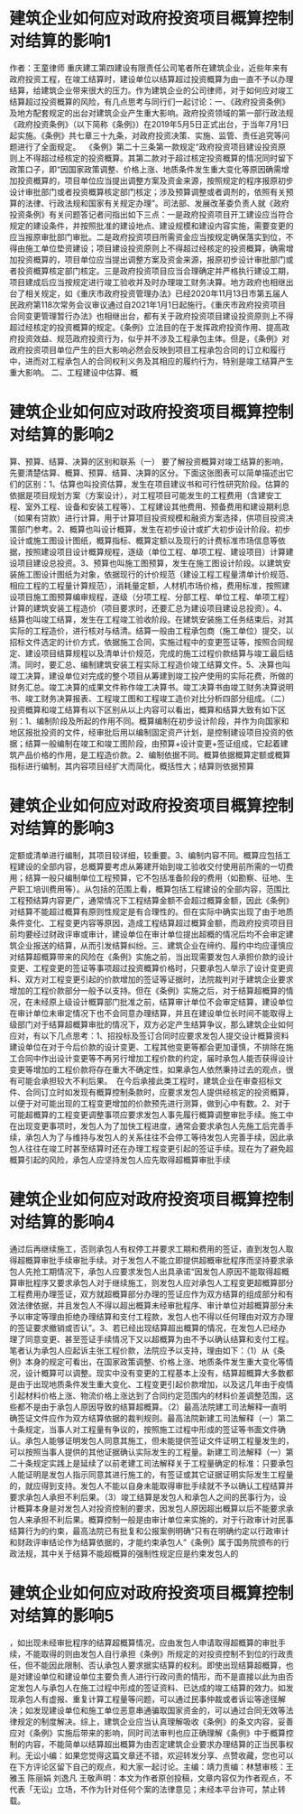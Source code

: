 # 建筑企业如何应对政府投资项目概算控制对结算的影响1

作者：王童律师 重庆建工第四建设有限责任公司笔者所在建筑企业，近些年来有政府投资工程，在竣工结算时，建设单位以结算超过投资概算为由一直不予以办理结算，给建筑企业带来很大的压力。作为建筑企业的公司律师，对于如何应对竣工结算超过投资概算的风险，有几点思考与同行们一起讨论：一、《政府投资条例》及地方配套规定的出台对建筑企业产生重大影响。政府投资领域的第一部行政法规《政府投资条例》（以下简称《条例》）在2019年5月5日正式出台，于当年7月1日起实施。《条例》共七章三十九条，对政府投资决策、实施、监管、责任追究等问题进行了全面规定。  《条例》第二十三条第一款规定“政府投资项目建设投资原则上不得超过经核定的投资概算。其第二款对于超过核定投资概算的情况同时留下政策口子，即“因国家政策调整、价格上涨、地质条件发生重大变化等原因确需增加投资概算的，项目单位应当提出调整方案及资金来源，按照规定的程序报原初步设计审批部门或者投资概算核定部门核定；涉及预算调整或者调剂的，依照有关预算的法律、行政法规和国家有关规定办理”。司法部、发展改革委负责人就《政府投资条例》有关问题答记者问指出如下三点：一是政府投资项目开工建设应当符合规定的建设条件，并按照批准的建设地点、建设规模和建设内容实施，需要变更的应当报原审批部门审批。二是政府投资项目所需资金应当按规定确保落实到位，不得由施工单位垫资建设；项目建设投资原则上不得超过经核定的投资概算，确需增加投资概算的，项目单位应当提出调整方案及资金来源，报原初步设计审批部门或者投资概算核定部门核定。三是政府投资项目应当合理确定并严格执行建设工期，项目建成后应当按规定进行竣工验收并及时办理竣工财务决算。地方政府也相继出台了相关规定，如《重庆市政府投资管理办法》已经2020年11月13日市第五届人民政府第118次常务会议审议通过自2021年1月1日起施行。《重庆市政府投资项目合同变更管理暂行办法》也相继出台，都有关于政府投资项目建设投资原则上不得超过经核定的投资概算的规定。《条例》立法目的在于发挥政府投资作用、提高政府投资效益、规范政府投资行为，似乎并不涉及工程承包主体。但是，《条例》对政府投资项目单位产生的巨大影响必然会反映到项目工程承包合同的订立和履行中，进而对工程承包人的合同权利义务及其相应的履约行为，特别是竣工结算产生重大影响。 二、工程建设中估算、概

# 建筑企业如何应对政府投资项目概算控制对结算的影响2

算、预算、结算、决算的区别和联系（一） 要了解投资概算对竣工结算的影响，先要清楚估算、概算、预算、结算、决算的区分。下面这张图表可以简单描述出它们的区别：1、估算也叫投资估算，发生在项目建议书和可行性研究阶段。估算的依据是项目规划方案（方案设计），对工程项目可能发生的工程费用（含建安工程、室外工程、设备和安装工程等）、工程建设其他费用、预备费用和建设期利息（如果有贷款）进行计算，用于计算项目投资规模和融资方案选择，供项目投资决策部门参考。2、概算也叫设计概算，发生在初步设计或扩大初步设计阶段。初步设计或施工图设计图纸，概算指标、概算定额以及现行的计费标准市场信息等依据，按照建设项目设计概算规程，逐级（单位工程、单项工程、建设项目）计算建设项目建设总投资。3、预算也叫施工图预算，发生在施工图设计阶段。以建筑安装施工图设计图纸为对象，依据现行的计价规范（建设工程工程量清单计价规范、相应工程的工程量计算规范），消耗量定额，人材机市场价格，费用标准，按照建设项目施工图预算编审规程，逐级（分项工程、分部工程、单位工程、单项工程）计算的建筑安装工程造价（项目要求时，还要汇总为建设项目建设总投资）。4、结算也叫竣工结算，发生在工程竣工验收阶段。在建筑安装施工任务结束后，对其实际的工程造价，进行核对与结清。结算一般由工程承包商（施工单位）提交，以招标文件选定的计价方式，依据施工合同，实施过程中的变更签证等，按照合同规定、建设项目结算规程以及清单计价规范，完成的施工过程价款结算与竣工最后结清。同时，要汇总、编制建筑安装工程实际工程造价竣工结算文件。5、决算也叫竣工决算，建设单位对完成的整个项目从筹建到竣工投产使用的实际花费，所做的财务汇总。竣工决算的成果文件称作竣工决算书。竣工决算书由竣工财务决算说明书、竣工财务决算报表、工程竣工图和工程竣工造价对比分析四部分组成。（二）投资概算和竣工结算有以下区别从以上内容可以看出，概算和结算大致有如下区别：1、编制阶段及所起的作用不同。概算编制在初步设计阶段，并作为向国家和地区报批投资的文件，经审批后用以编制固定资产计划，是控制建设项目投资的依据；结算一般编制在竣工和竣工图阶段，由预算+设计变更+签证组成，它起着建筑产品价格的作用，是工程造价款。2、编制依据不同。概算依据概算定额或概算指标进行编制，其内容项目经扩大而简化，概括性大；结算则依据预算

# 建筑企业如何应对政府投资项目概算控制对结算的影响3

定额或清单进行编制，其项目较详细，较重要。3、编制内容不同。概算应包括工程建设的全部内容，总概算要考虑从筹建开始到竣工验收交付使用前所需的一切费用；结算一般只编制单位工程预算，它不包括准备阶段的费用（如勘察、征地、生产职工培训费用等）。从包括的范围上看，概算包括工程建设的全部内容，范围比工程预结算内容更广，通常情况下工程结算金额不会超过概算金额，因此《条例》对结算不能超过概算有原则性规定是有合理性的。但在实际中确实出现了由于地质条件变化、工程变更内容等原因，造成工程结算超过概算金额，而政府投资项目目前均要经过财政评审或审计，建设单位在审计单位提出超概的情况后均不会审定建筑企业报送的结算，从而引发结算纠纷。三、建筑企业在缔约、履约中均应谨慎应对结算超概算带来的风险在《条例》实施之前，当出现需要发包人承担价款的设计变更、工程变更的签证等事项超过投资概算价格时，只要承包人举示了设计变更资料、双方对工程变更引起的价款增加的签证等证据时，法院裁判对于建筑企业要求增加的工程价款部分一般予以支持。但在《条例》实施之后，对于结算超概算的情况，在未经原上级设计概算部门批准之前，结算审计单位不会审定结算，建设单位在审计单位未审定情况下也不会同意办理结算，并且在建设单位长时间不能取得上级部门对于结算超概算审批的情况下，双方必定产生结算争议，那么建筑企业如何应对，有以下几点思考：1、招投标及签订合同时应要求发包人提交设计概算资料建设单位在对于今后价款的设计变更、工程其他变更等都会更加谨慎，不排除在施工合同中作出设计变更等不再另行增加工程价款的约定，届时承包人能否获得设计变更等增加的工程价款将存在重大不确定性，如果承包人依然秉持过去的观点，很有可能会承担较大不利后果。  在今后承接此类工程时，建筑企业在审查招标文件、合同订立时如发现有概算控制条款时，应要求发包人提供经核定的投资概算，以便于对可能出现的工程变更增加的价款预先进行测算，做到心中有数。2、对于可能超概算的工程变更调整事项应要求发包人事先履行概算调整审批手续。施工中在出现变更事项时，发包人为了加快工程进度，通常会要求承包人先施工后完善手续，承包人为了与维持与发包人的关系往往不会停工等待发包人完善手续，因此承包人往往在竣工时甚至结算时还在办理工程变更引起的签证手续。现在为了避免超概算引起的风险，承包人应坚持发包人应先取得超概算审批手续

# 建筑企业如何应对政府投资项目概算控制对结算的影响4

通过后再继续施工，否则承包人有权停工并要求工期和费用的签证，直到发包人取得超概算审批手续审批手续。对于发包人不能立即提供超概审批程序而坚持要求承包人先抢工期情况下，承包人应要求发包人出具承诺“因发包人原因不能取得超概算审批程序又要求承包人对于继续施工，则发包人应对承包人工程变更超概算部分工程费用办理签证，双方就超概算部分办理的签证应作为双方结算的组成部分和有效法律依据，并且发包人不得以超出概算未经审批程序、审计单位对超概算部分未予以审定等理由拒绝办理结算和支付工程款，发包人也不得以任何理由对双方办理的签证要求撤销或否认”。3、若已经出现结算超出概算的情况，在发包人已经办理了同意变更、甚至签证手续情况下又以超概算为由不予以确认结算和支付工程。笔者认为承包人应起诉主张工程价款，法院应予以支持，理由如下：（1）从《条例》本身的规定可看出，在国家政策调整、价格上涨、地质条件发生重大变化等情况，设计概算可以调整。现实中没有变更的工程基本上没有，结算超概算大多数都是由于出现地质条件发生重大变化、工程变更引起价款增加，以及这几年由于疫情引起材料价格上涨、物流价格上涨达到了合同约定范围内的材料价差调整范围，这些都不是由于承包人原因导致的结算超概算。（2）最高法院建工司法解释一直明确签证文件应作为双方结算依据的裁判规则。最高法院新建工司法解释（一）第二十条规定，当事人对工程量有争议的，按照施工过程中形成的签证等书面文件确认。承包人能够证明发包人同意其施工，但未能提供签证文件证明工程量发生的，可以按照当事人提供的其他证据确认实际发生的工程量。新建工司法解释（一）第二十条规定实践上是延续了以前老建工司法解释关于工程量确定的标准：只要承包人能证明是发包人指示同意其进行施工的，有签证或其它证据证明实际发生工程量的，就应得到支持。发包人不能以自身未能取得审批手续就不予以确认工程结算并要求承包人承担不利后果。（3）竣工结算是发包人和承包人之间的民事行为，设计概算本身是对发包人对投资控制的要求，因发包人原因超出概算以后不能要求承包人来承担不利后果。概算控制一般是由审计单位来实施的，对于行政审计对民事结算行为的约束，最高法院已有批复和公报案例明确“只有在明确约定以行政审计和财政评审结论作为结算依据的，才能约束承包人”《条例》属于国务院颁布的行政法规，其中关于结算不能超概算的强制性规定应是约束发包人的

# 建筑企业如何应对政府投资项目概算控制对结算的影响5

，如出现未经审批程序的结算超概算情况，应由发包人申请取得超概算的审批手续，不能取得的则由发包人自行承担《条例》所规定的对投资控制不到位的行政责任，但不能因此限制、否认承包人要求据实结算的权利。即使出现结算超概算，也是对建设单位和建设单位主要负责人进行行政问责的情形，而不是直接以此为由否定发包人与承包人在施工过程中形成的签证资料、已达成的竣工结算的效力。如发现承包人有虚报、重复计算工程量等问题，可以通过民事仲裁或者诉讼等途径解决；如发现建设单位和施工单位恶意串通骗取国家资金的，可以通过合同无效等法律规定的制度解决。综上，建筑企业应当认真理解吸收《条例》的条文内容，妥善应对《条例》实施后带来的影响，同时司法审判也应正确理解《条例》中于概算控制的内容，不能简单以结算超出概算为由否定建筑企业要求办理结算的正当民事权利。无讼小编：如果您觉得这篇文章还不错，欢迎转发分享、点赞收藏，您也可以在下方评论区留下自己的观点，和大家一起讨论。主编：靖力责编：林慧审核：王雅玉 陈丽娟 刘逸凡 王敬声明：本文为作者原创投稿，文章内容仅为作者观点，不代表「无讼」立场，不作为针对任何个案的法律意见；未经本平台许可，禁止转载。

